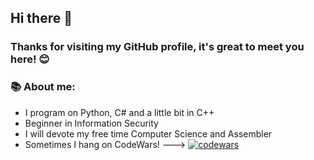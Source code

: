 ## Hi there 👋
### Thanks for visiting my GitHub profile, it's great to meet you here! 😊
### 📚 About me:
 - I program on Python, C# and a little bit in C++
 - Beginner in Information Security
 - I will devote my free time Computer Science and Assembler
 - Sometimes I hang on CodeWars! ---> [![codewars](https://www.codewars.com/users/CoDSnet/badges/micro)](https://www.codewars.com/users/CoDSnet)



